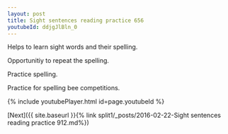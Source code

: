 ```yaml
---
layout: post
title: Sight sentences reading practice 656
youtubeId: ddjgJlBln_0
---
```

 
 
Helps to learn sight words and their spelling.

Opportunitiy to repeat the spelling. 

Practice spelling. 
 
Practice for spelling bee competitions. 
 
{% include youtubePlayer.html id=page.youtubeId %}
 
 

[Next]({{ site.baseurl }}{% link  split1/_posts/2016-02-22-Sight sentences reading practice 912.md%})
 
